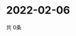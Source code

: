 # 2022-02-06
  共 0条

  <!-- BEGIN -->
  <!-- 最后更新时间Sun Feb 06 2022 20:03:17 GMT+0000 (Coordinated Universal Time) -->
  
  <!-- END -->
  
  